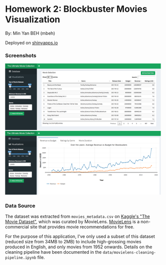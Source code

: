# Homework 2: Blockbuster Movies Visualization

By: Min Yan BEH (mbeh)

Deployed on [shinyapps.io](https://mbeh.shinyapps.io/hw-2/)


### Screenshots

![Screeenshot of Data Table](screenshots/datatable.png)
![Screeenshot of Plot](screenshots/plots.png)


### Data Source

The dataset was extracted from `movies_metadata.csv` on [Kaggle's "The Movie Dataset"](https://www.kaggle.com/rounakbanik/the-movies-dataset), which was curated by MovieLens. [MovieLens](https://movielens.org) is a non-commercial site that provides movie recommendations for free.

For the purpose of this application, I've only used a subset of this dataset (reduced size from 34MB to 2MB) to include high-grossing movies produced in English, and only movies from 1952 onwards. Details on the cleaning pipeline have been documented in the `data/movielens-cleaning-pipeline.ipynb` file.